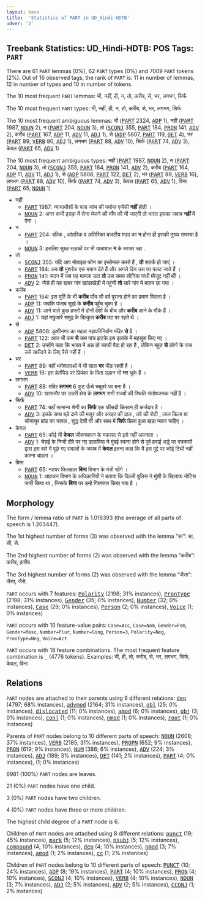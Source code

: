 ```yaml
---
layout: base
title:  'Statistics of PART in UD_Hindi-HDTB'
udver: '2'
---
```


## Treebank Statistics: UD_Hindi-HDTB: POS Tags: `PART`

There are 61 `PART` lemmas (0%), 62 `PART` types (0%) and 7009 `PART` tokens (2%).
Out of 16 observed tags, the rank of `PART` is: 11 in number of lemmas, 12 in number of types and 10 in number of tokens.

The 10 most frequent `PART` lemmas: भी, नहीं, ही, न, तो, करीब, से, भर, लगभग, सिर्फ

The 10 most frequent `PART` types:  भी, नहीं, ही, न, तो, करीब, से, भर, लगभग, सिर्फ

The 10 most frequent ambiguous lemmas: भी (<tt><a href="hi_hdtb-pos-PART.html">PART</a></tt> 2324, <tt><a href="hi_hdtb-pos-ADP.html">ADP</a></tt> 1), नहीं (<tt><a href="hi_hdtb-pos-PART.html">PART</a></tt> 1987, <tt><a href="hi_hdtb-pos-NOUN.html">NOUN</a></tt> 2), न (<tt><a href="hi_hdtb-pos-PART.html">PART</a></tt> 204, <tt><a href="hi_hdtb-pos-NOUN.html">NOUN</a></tt> 3), तो (<tt><a href="hi_hdtb-pos-SCONJ.html">SCONJ</a></tt> 355, <tt><a href="hi_hdtb-pos-PART.html">PART</a></tt> 184, <tt><a href="hi_hdtb-pos-PRON.html">PRON</a></tt> 141, <tt><a href="hi_hdtb-pos-ADV.html">ADV</a></tt> 2), करीब (<tt><a href="hi_hdtb-pos-PART.html">PART</a></tt> 167, <tt><a href="hi_hdtb-pos-ADP.html">ADP</a></tt> 11, <tt><a href="hi_hdtb-pos-ADV.html">ADV</a></tt> 11, <tt><a href="hi_hdtb-pos-ADJ.html">ADJ</a></tt> 1), से (<tt><a href="hi_hdtb-pos-ADP.html">ADP</a></tt> 5807, <tt><a href="hi_hdtb-pos-PART.html">PART</a></tt> 119, <tt><a href="hi_hdtb-pos-DET.html">DET</a></tt> 4), भर (<tt><a href="hi_hdtb-pos-PART.html">PART</a></tt> 89, <tt><a href="hi_hdtb-pos-VERB.html">VERB</a></tt> 80, <tt><a href="hi_hdtb-pos-ADJ.html">ADJ</a></tt> 1), लगभग (<tt><a href="hi_hdtb-pos-PART.html">PART</a></tt> 88, <tt><a href="hi_hdtb-pos-ADV.html">ADV</a></tt> 10), सिर्फ (<tt><a href="hi_hdtb-pos-PART.html">PART</a></tt> 74, <tt><a href="hi_hdtb-pos-ADV.html">ADV</a></tt> 3), केवल (<tt><a href="hi_hdtb-pos-PART.html">PART</a></tt> 65, <tt><a href="hi_hdtb-pos-ADV.html">ADV</a></tt> 1)

The 10 most frequent ambiguous types:  नहीं (<tt><a href="hi_hdtb-pos-PART.html">PART</a></tt> 1987, <tt><a href="hi_hdtb-pos-NOUN.html">NOUN</a></tt> 2), न (<tt><a href="hi_hdtb-pos-PART.html">PART</a></tt> 204, <tt><a href="hi_hdtb-pos-NOUN.html">NOUN</a></tt> 3), तो (<tt><a href="hi_hdtb-pos-SCONJ.html">SCONJ</a></tt> 355, <tt><a href="hi_hdtb-pos-PART.html">PART</a></tt> 184, <tt><a href="hi_hdtb-pos-PRON.html">PRON</a></tt> 141, <tt><a href="hi_hdtb-pos-ADV.html">ADV</a></tt> 2), करीब (<tt><a href="hi_hdtb-pos-PART.html">PART</a></tt> 164, <tt><a href="hi_hdtb-pos-ADP.html">ADP</a></tt> 11, <tt><a href="hi_hdtb-pos-ADV.html">ADV</a></tt> 11, <tt><a href="hi_hdtb-pos-ADJ.html">ADJ</a></tt> 1), से (<tt><a href="hi_hdtb-pos-ADP.html">ADP</a></tt> 5808, <tt><a href="hi_hdtb-pos-PART.html">PART</a></tt> 122, <tt><a href="hi_hdtb-pos-DET.html">DET</a></tt> 2), भर (<tt><a href="hi_hdtb-pos-PART.html">PART</a></tt> 89, <tt><a href="hi_hdtb-pos-VERB.html">VERB</a></tt> 16), लगभग (<tt><a href="hi_hdtb-pos-PART.html">PART</a></tt> 88, <tt><a href="hi_hdtb-pos-ADV.html">ADV</a></tt> 10), सिर्फ (<tt><a href="hi_hdtb-pos-PART.html">PART</a></tt> 74, <tt><a href="hi_hdtb-pos-ADV.html">ADV</a></tt> 3), केवल (<tt><a href="hi_hdtb-pos-PART.html">PART</a></tt> 65, <tt><a href="hi_hdtb-pos-ADV.html">ADV</a></tt> 1), बिना (<tt><a href="hi_hdtb-pos-PART.html">PART</a></tt> 65, <tt><a href="hi_hdtb-pos-NOUN.html">NOUN</a></tt> 1)


* नहीं
  * <tt><a href="hi_hdtb-pos-PART.html">PART</a></tt> 1987: न्यायाधीशों के पास जांच की पर्याप्त एजेंसी <b>नहीं</b> होती ।
  * <tt><a href="hi_hdtb-pos-NOUN.html">NOUN</a></tt> 2: अगर कभी इराक़ में सेना भेजने की माँग की भी जाएगी तो भारत इसका जवाब <b>नहीं</b> में देगा ।
* न
  * <tt><a href="hi_hdtb-pos-PART.html">PART</a></tt> 204: बल्कि , आंतरिक व अतिरिक्त बजटीय मदद का <b>न</b> होना ही इसकी मुख्य समस्या है ।
  * <tt><a href="hi_hdtb-pos-NOUN.html">NOUN</a></tt> 3: इसलिए सुबह सड़कों पर भी यातायात <b>न</b> के बराबर रहा .
* तो
  * <tt><a href="hi_hdtb-pos-SCONJ.html">SCONJ</a></tt> 355: यदि आप मोबाइल फोन का इस्तेमाल करते हैं , <b>तो</b> सतर्क हो जाएं ।
  * <tt><a href="hi_hdtb-pos-PART.html">PART</a></tt> 184: अब <b>तो</b> मुशर्रफ एक बयान देते हैं और अगले दिन उस पर पलट जाते हैं ।
  * <tt><a href="hi_hdtb-pos-PRON.html">PRON</a></tt> 141: सदन में जब यह मामला उठा <b>तो</b> उस समय सोनिया गांधी मौजूद नहीं थीं ।
  * <tt><a href="hi_hdtb-pos-ADV.html">ADV</a></tt> 2: जैसे ही यह खबर गांव खांडाखेड़ी में पहुंची <b>तो</b> सारे गांव में मातम छा गया ।
* करीब
  * <tt><a href="hi_hdtb-pos-PART.html">PART</a></tt> 164: इस मूर्ति के भी <b>करीब</b> पाँच सौ वर्ष पुराना होने का प्रमाण मिलता है ।
  * <tt><a href="hi_hdtb-pos-ADP.html">ADP</a></tt> 11: जबकि पंजाब सूखे के <b>करीब</b> पहुँच चुका है ।
  * <tt><a href="hi_hdtb-pos-ADV.html">ADV</a></tt> 11: आने वाले कुछ हफ्तों में दोनों देशों के बीच और <b>करीब</b> आने के मौके हैं ।
  * <tt><a href="hi_hdtb-pos-ADJ.html">ADJ</a></tt> 1: यहां मछुआरे समुद्र के बिल्कुल <b>करीब</b> तट पर रहते थे ।
* से
  * <tt><a href="hi_hdtb-pos-ADP.html">ADP</a></tt> 5808: कुशीनगर का महत्‍व महापरिनिर्वाण मंदिर <b>से</b> है ।
  * <tt><a href="hi_hdtb-pos-PART.html">PART</a></tt> 122: आज भी कम <b>से</b> कम पांच झटके इस इलाके में महसूस किए गए ।
  * <tt><a href="hi_hdtb-pos-DET.html">DET</a></tt> 2: उन्होंने कहा कि भारत में अन्न तो काफी पैदा हो रहा है , लेकिन बहुत <b>से</b> लोगों के पास उसे खरीदने के लिए पैसे नहीं हैं ।
* भर
  * <tt><a href="hi_hdtb-pos-PART.html">PART</a></tt> 89: वहीं धर्मशालाओं में भी साल <b>भर</b> भीड़ रहती है ।
  * <tt><a href="hi_hdtb-pos-VERB.html">VERB</a></tt> 16: इस हेलीपैड पर प्रियंका के पिता उड़ान भी <b>भर</b> चुके हैं ।
* लगभग
  * <tt><a href="hi_hdtb-pos-PART.html">PART</a></tt> 88: मंदिर <b>लगभग</b> 6 फुट ऊँचे चबूतरे पर बना है ।
  * <tt><a href="hi_hdtb-pos-ADV.html">ADV</a></tt> 10: खासतौर पर उत्तरी क्षेत्र के <b>लगभग</b> सभी राज्यों की स्थिति संतोषजनक नहीं है ।
* सिर्फ
  * <tt><a href="hi_hdtb-pos-PART.html">PART</a></tt> 74: यहाँ सामान्य श्रेणी का <b>सिर्फ</b> एक फीसदी किसान ही कर्जदार है ।
  * <tt><a href="hi_hdtb-pos-ADV.html">ADV</a></tt> 3: इसके साथ बड़े दाने की मसूर और अरहर की दाल , तवे की रोटी , लाल किला या सोनाचुर ब्रांड का चावल , शुद्ध देशी घी और साथ में <b>सिर्फ</b> छिला हुआ खड़ा प्याज चाहिए ।
* केवल
  * <tt><a href="hi_hdtb-pos-PART.html">PART</a></tt> 65: कोई भी <b>केवल</b> जीवनयापन के मकसद से इसे नहीं अपनाता ।
  * <tt><a href="hi_hdtb-pos-ADV.html">ADV</a></tt> 1: चेन्नई के निजी दौरे पर गए डालमिया ने मुंबई रवाना होने से पूर्व हवाई अड्डे पर पत्रकारों द्वारा इस बारे में पूछे गए सवालों के जवाब में <b>केवल</b> इतना कहा कि मैं इस मुद्दे पर कोई टिथी नहीं करना चाहता ।
* बिना
  * <tt><a href="hi_hdtb-pos-PART.html">PART</a></tt> 65: नटवर फिलहाल <b>बिना</b> विभाग के मंत्री रहेंगे ।
  * <tt><a href="hi_hdtb-pos-NOUN.html">NOUN</a></tt> 1: आव्रजन विभाग के अधिकारियों ने बताया कि दिल्ली पुलिस ने मुंशी के खिलाफ नोटिस जारी किया था , जिसके <b>बिना</b> पर उन्हें गिरफ्तार किया गया है ।

## Morphology

The form / lemma ratio of `PART` is 1.016393 (the average of all parts of speech is 1.203447).

The 1st highest number of forms (3) was observed with the lemma “सा”: सा, सी, से.

The 2nd highest number of forms (2) was observed with the lemma “करीब”: करीब, क़रीब.

The 3rd highest number of forms (2) was observed with the lemma “जैसा”: जैसा, जैसे.

`PART` occurs with 7 features: <tt><a href="hi_hdtb-feat-Polarity.html">Polarity</a></tt> (2198; 31% instances), <tt><a href="hi_hdtb-feat-PronType.html">PronType</a></tt> (2198; 31% instances), <tt><a href="hi_hdtb-feat-Gender.html">Gender</a></tt> (35; 0% instances), <tt><a href="hi_hdtb-feat-Number.html">Number</a></tt> (32; 0% instances), <tt><a href="hi_hdtb-feat-Case.html">Case</a></tt> (29; 0% instances), <tt><a href="hi_hdtb-feat-Person.html">Person</a></tt> (2; 0% instances), <tt><a href="hi_hdtb-feat-Voice.html">Voice</a></tt> (1; 0% instances)

`PART` occurs with 10 feature-value pairs: `Case=Acc`, `Case=Nom`, `Gender=Fem`, `Gender=Masc`, `Number=Plur`, `Number=Sing`, `Person=3`, `Polarity=Neg`, `PronType=Neg`, `Voice=Act`

`PART` occurs with 18 feature combinations.
The most frequent feature combination is `_` (4776 tokens).
Examples: भी, ही, तो, करीब, से, भर, लगभग, सिर्फ, केवल, बिना


## Relations

`PART` nodes are attached to their parents using 9 different relations: <tt><a href="hi_hdtb-dep-dep.html">dep</a></tt> (4797; 68% instances), <tt><a href="hi_hdtb-dep-advmod.html">advmod</a></tt> (2164; 31% instances), <tt><a href="hi_hdtb-dep-obl.html">obl</a></tt> (25; 0% instances), <tt><a href="hi_hdtb-dep-dislocated.html">dislocated</a></tt> (11; 0% instances), <tt><a href="hi_hdtb-dep-amod.html">amod</a></tt> (6; 0% instances), <tt><a href="hi_hdtb-dep-obj.html">obj</a></tt> (3; 0% instances), <tt><a href="hi_hdtb-dep-conj.html">conj</a></tt> (1; 0% instances), <tt><a href="hi_hdtb-dep-nmod.html">nmod</a></tt> (1; 0% instances), <tt><a href="hi_hdtb-dep-root.html">root</a></tt> (1; 0% instances)

Parents of `PART` nodes belong to 10 different parts of speech: <tt><a href="hi_hdtb-pos-NOUN.html">NOUN</a></tt> (2608; 37% instances), <tt><a href="hi_hdtb-pos-VERB.html">VERB</a></tt> (2185; 31% instances), <tt><a href="hi_hdtb-pos-PROPN.html">PROPN</a></tt> (652; 9% instances), <tt><a href="hi_hdtb-pos-PRON.html">PRON</a></tt> (619; 9% instances), <tt><a href="hi_hdtb-pos-NUM.html">NUM</a></tt> (386; 6% instances), <tt><a href="hi_hdtb-pos-ADV.html">ADV</a></tt> (224; 3% instances), <tt><a href="hi_hdtb-pos-ADJ.html">ADJ</a></tt> (189; 3% instances), <tt><a href="hi_hdtb-pos-DET.html">DET</a></tt> (141; 2% instances), <tt><a href="hi_hdtb-pos-PART.html">PART</a></tt> (4; 0% instances),  (1; 0% instances)

6981 (100%) `PART` nodes are leaves.

21 (0%) `PART` nodes have one child.

3 (0%) `PART` nodes have two children.

4 (0%) `PART` nodes have three or more children.

The highest child degree of a `PART` node is 6.

Children of `PART` nodes are attached using 8 different relations: <tt><a href="hi_hdtb-dep-punct.html">punct</a></tt> (19; 45% instances), <tt><a href="hi_hdtb-dep-mark.html">mark</a></tt> (5; 12% instances), <tt><a href="hi_hdtb-dep-nsubj.html">nsubj</a></tt> (5; 12% instances), <tt><a href="hi_hdtb-dep-compound.html">compound</a></tt> (4; 10% instances), <tt><a href="hi_hdtb-dep-dep.html">dep</a></tt> (4; 10% instances), <tt><a href="hi_hdtb-dep-nmod.html">nmod</a></tt> (3; 7% instances), <tt><a href="hi_hdtb-dep-amod.html">amod</a></tt> (1; 2% instances), <tt><a href="hi_hdtb-dep-cc.html">cc</a></tt> (1; 2% instances)

Children of `PART` nodes belong to 10 different parts of speech: <tt><a href="hi_hdtb-pos-PUNCT.html">PUNCT</a></tt> (10; 24% instances), <tt><a href="hi_hdtb-pos-ADP.html">ADP</a></tt> (8; 19% instances), <tt><a href="hi_hdtb-pos-PART.html">PART</a></tt> (4; 10% instances), <tt><a href="hi_hdtb-pos-PRON.html">PRON</a></tt> (4; 10% instances), <tt><a href="hi_hdtb-pos-SCONJ.html">SCONJ</a></tt> (4; 10% instances), <tt><a href="hi_hdtb-pos-VERB.html">VERB</a></tt> (4; 10% instances), <tt><a href="hi_hdtb-pos-NOUN.html">NOUN</a></tt> (3; 7% instances), <tt><a href="hi_hdtb-pos-ADJ.html">ADJ</a></tt> (2; 5% instances), <tt><a href="hi_hdtb-pos-ADV.html">ADV</a></tt> (2; 5% instances), <tt><a href="hi_hdtb-pos-CCONJ.html">CCONJ</a></tt> (1; 2% instances)

